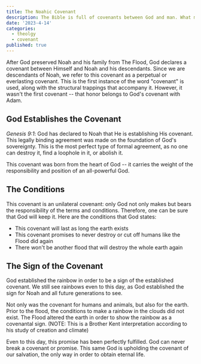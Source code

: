 ```yaml
---
title: The Noahic Covenant
description: The Bible is full of covenants between God and man. What makes the Noahic one special?
date: '2023-4-14'
categories:
  - theolgy
  - covenant
published: true
---
```


After God preserved Noah and his family from The Flood, God declares a covenant between Himself and Noah and his descendants. Since we are descendants of Noah, we refer to this covenant as a perpetual or everlasting covenant. This is the first instance of the word "covenant" is used, along with the structural trappings that accompany it. However, it wasn't the first covenant -- that honor belongs to God's covenant with Adam.

## God Establishes the Covenant

_Genesis 9:1_:
God has declared to Noah that He is establishing His covenant. This legally binding agreement was made on the foundation of God's sovereignty. This is the most perfect type of formal agreement, as no one can destroy it, find a loophole in it, or abolish it.

This covenant was born from the heart of God -- it carries the weight of the responsibility and position of an all-powerful God.

## The Conditions

This covenant is an unilateral covenant: only God not only makes but bears the responsibility of the terms and conditions. Therefore, one can be sure that God will keep it. Here are the conditions that God states:

- This covenant will last as long the earth exists
- This covenant promises to never destroy or cut off humans like the Flood did again
- There won't be another flood that will destroy the whole earth again

## The Sign of the Covenant

God established the rainbow in order to be a sign of the established covenant. We still see rainbows even to this day, as God established the sign for Noah and all future generations to see.

Not only was the covenant for humans and animals, but also for the earth. Prior to the flood, the conditions to make a rainbow in the clouds did not exist. The Flood altered the earth in order to show the rainbow as a covenantal sign. (NOTE: This is a Brother Kent interpretation according to his study of creation and climate)

Even to this day, this promise has been perfectly fulfilled. God can never break a covenant or promise. This same God is upholding the covenant of our salvation, the only way in order to obtain eternal life.
